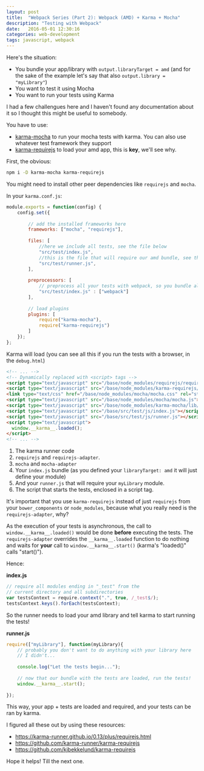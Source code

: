 ```yaml
---
layout: post
title:  "Webpack Series (Part 2): Webpack (AMD) + Karma + Mocha"
description: "Testing with Webpack"
date:   2016-05-01 12:30:16
categories: web-development
tags: javascript, webpack
---
```


Here's the situation:

* You bundle your app/library with `output.libraryTarget = amd` (and for the sake of the example let's say that also `output.library = "myLibrary"`)
* You want to test it using Mocha
* You want to run your tests using Karma

I had a few challengues here and I haven't found any documentation about it so I thought this might be useful to somebody.

You have to use:

* [karma-mocha](https://github.com/karma-runner/karma-mocha) to run your mocha tests with karma. You can also use whatever test framework they support
* [karma-requirejs](https://github.com/karma-runner/karma-requirejs) to load your amd app, this is **key**, we'll see why.

First, the obvious:

```bash
npm i -D karma-mocha karma-requirejs
```

You might need to install other peer dependencies like `requirejs` and `mocha`.

In your `karma.conf.js`:

```javascript
module.exports = function(config) {
    config.set({
    
		// add the installed frameworks here
		frameworks: ["mocha", "requirejs"],
		
		files: [
			//here we include all tests, see the file below
			"src/test/index.js",
			//this is the file that will require our amd bundle, see the file below
			"src/test/runner.js",
		],
		
		preprocessors: [
			// preprocess all your tests with webpack, so you bundle all the necessary dependencies
			"src/test/index.js" : ["webpack"]
		],
		
		// load plugins
		plugins: [
			require("karma-mocha"),
			require("karma-requirejs")
		]
	});
};
```

Karma will load (you can see all this if you run the tests with a browser, in the `debug.html`)

```html
<!-- ... -->
<!-- Dynamically replaced with <script> tags -->
<script type="text/javascript" src="/base/node_modules/requirejs/require.js"></script>
<script type="text/javascript" src="/base/node_modules/karma-requirejs/lib/adapter.js"></script>
<link type="text/css" href="/base/node_modules/mocha/mocha.css" rel="stylesheet">
<script type="text/javascript" src="/base/node_modules/mocha/mocha.js"></script>
<script type="text/javascript" src="/base/node_modules/karma-mocha/lib/adapter.js"></script>
<script type="text/javascript" src="/base/src/test/js/index.js"></script>
<script type="text/javascript" src="/base/src/test/js/runner.js"></script>
<script type="text/javascript">
  window.__karma__.loaded();
</script>
<!-- ... -->
```

1. The karma runner code
2. `requirejs` and `requirejs-adapter`.
3. `mocha` and `mocha-adapter`
4. Your `index.js` bundle (as you defined your `libraryTarget: amd` it will just define your module)
5. And your `runner.js` that will require your `myLibrary` module.
6. The script that starts the tests, enclosed in a script tag.

It's important that you use `karma-requirejs` instead of just `requirejs` from your `bower_components` or `node_modules`, because what you really need is the `requirejs-adapter`, why? 

As the execution of your tests is asynchronous, the call to `window.__karma__.loaded()` would be done **before** executing the tests. The `requirejs-adapter` overrides the `__karma__.loaded` function to do nothing and waits for **your** call to `window.__karma__.start()` (karma's "loaded()" calls "start()").

Hence:

__index.js__

```javascript
// require all modules ending in "_test" from the
// current directory and all subdirectories
var testsContext = require.context(".", true, /_test$/);
testsContext.keys().forEach(testsContext);
```

So the runner needs to load your amd library and tell karma to start running the tests!

__runner.js__

```javascript
require(["myLibrary"], function(myLibrary){
	// probably you don't want to do anything with your library here
	// I didn't...
	
	console.log("Let the tests begin...");
	
	// now that our bundle with the tests are loaded, run the tests!
	window.__karma__.start();
	
});
```

This way, your app + tests are loaded and required, and your tests can be ran by karma.

I figured all these out by using these resources:

* https://karma-runner.github.io/0.13/plus/requirejs.html
* https://github.com/karma-runner/karma-requirejs
* https://github.com/kjbekkelund/karma-requirejs


Hope it helps!
Till the next one.